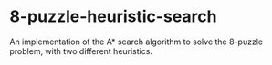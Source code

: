 # 8-puzzle-heuristic-search

An implementation of the A\* search algorithm to solve the 8-puzzle problem, with
two different heuristics.
